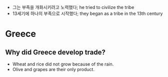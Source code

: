 * 그는 부족을 개화시키려고 노력했다; he tried to civilize the tribe	
* 13세기에 하나의 부족으로 시작했다; they began as a tribe in the 13th century

# Greece
## Why did Greece develop trade?
* Wheat and rice did not grow because of the rain.
* Olive and grapes are their only product.